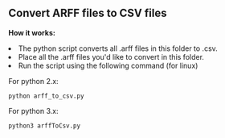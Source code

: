 ## Convert ARFF files to CSV files

**How it works:**
    <li>The python script converts all .arff files in this folder to .csv.</li>
    <li>Place all the .arff files you'd like to convert in this folder.</li>
    <li>Run the script using the following command (for linux)

For python 2.x:

```
python arff_to_csv.py
```

For python 3.x:

```
python3 arffToCsv.py
```
